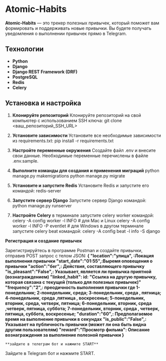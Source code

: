 # Atomic-Habits

**Atomic-Habits** — это трекер полезных привычек, который поможет вам формировать и поддерживать новые привычки. Вы будете получать уведомления о выполнении привычек прямо в Telegram.

## Технологии

- **Python**
- **Django**
- **Django REST Framework (DRF)**
- **PostgreSQL**
- **Redis**
- **Celery**

## Установка и настройка

1. **Клонируйте репозиторий**
    Клонируйте репозиторий на свой компьютер с использованием SSH ключа:
    git clone <ваш_репозиторий_SSH_URL>

2. **Установите зависимости**
    Установите все необходимые зависимости из requirements.txt:
    pip install -r requirements.txt

3. **Настройте переменные окружения**
    Создайте файл .env и внесите свои данные. Необходимые переменные перечислены в файле .env.sample.

4. **Выполните команды для создания и применения миграций**
    python manage.py makemigrations
    python manage.py migrate

5. **Установите и запустите Redis**
    Установите Redis и запустите его командой:
    redis-server

6. **Запустите сервер Django**
    Запустите сервер Django командой:
    python manage.py runserver

7. **Настройте Celery**
    в терминале запустите celery worker командой: celery -A config worker -l INFO # для Mac и Linux celery -A config worker -l INFO -P eventlet # для Windows
    в другом терминале запустите celery beat командой: celery -A config beat -l info -S django



  **Регистрация и создание привычек**

Зарегистрируйтесь в программе Postman и создайте привычки, отправив POST запрос с телом JSON:
    **{
        "location":"улица", :Локация выполнения привычки
        "start_date":"01:55",:Выремя оповещения о привычки 
        "action":"бег",: Действия, составляющего привычку 
        "is_pleasant":"False",: Указывает, является ли привычка приятной (вознаграждением)
        "linked_habit": id: "Ссылка на другую привычку, которая связана с текущей (только для полезных привычек)"
        "frequency":"2",: преодичность выполнения привычки где 
            1-понедельник; 
            2-понедельник, среда; 
            3-понедельник, среда , пятница; 
            4-понедельник, среда ,пятница , воскресенье; 
            5-понедельник, вторник, среда, четверк, пятница;
            6-понедельник, вторник, среда ,четверк, пятница, суббота;
            7-понедельник, вторник, среда , четверк, пятница, суббота, воскресенье;
        "duration":"60",: Предполагаемое время на выполнение привычки в секундах
        "is_public":"False",: Указывает на публичность привычки (может ли она быть видна другим пользователям)
        "reward":"Просмотр фильма": Описание вознаграждения за выполнение полезной привычки
    }**

    **зайдите в телеграм бот и нажмите START**





Зайдите в Telegram бот и нажмите START.
